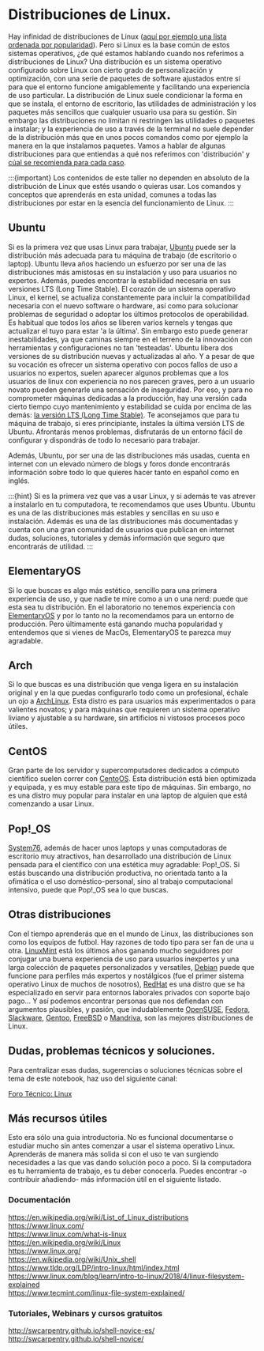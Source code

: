 # Distribuciones de Linux.

Hay infinidad de distribuciones de Linux ([aquí por ejemplo una lista ordenada
por popularidad][distrowatch_popularity]). Pero si Linux es la base común de
estos sistemas operativos, ¿de qué estamos hablando cuando nos referimos a
distribuciones de Linux? Una distribución es un sistema operativo configurado
sobre Linux con cierto grado de personalización y optimización, con una serie
de paquetes de software ajustados entre sí para que el entorno funcione
amigablemente y facilitando una experiencia de uso particular. La distribución
de Linux suele condicionar la forma en que se instala, el entorno de
escritorio, las utilidades de administración y los paquetes más sencillos que
cualquier usuario usa para su gestión. Sin embargo las distribuciones no
limitan ni restringen las utilidades o paquetes a instalar; y la experiencia de
uso a través de la terminal no suele depender de la distribución más que en
unos pocos comandos como por ejemplo la manera en la que instalamos paquetes.
Vamos a hablar de algunas distribuciones para que entiendas a qué nos referimos
con 'distribución' y [cúal se recomienda para cada caso][distrowatch_major].

:::{important}
Los contenidos de este taller no dependen en absoluto de la distribución de
Linux que estés usando o quieras usar. Los comandos y conceptos que aprenderás
en esta unidad, comunes a todas las distribuciones por estar en la esencia del
funcionamiento de Linux.
:::


## Ubuntu

Si es la primera vez que usas Linux para trabajar, [Ubuntu][ubuntu] puede ser
la distribución más adecuada para tu máquina de trabajo (de escritorio o
laptop). Ubuntu lleva años haciendo un esfuerzo por ser una de las
distribuciones más amistosas en su instalación y uso para usuarios no expertos.
Además, puedes encontrar la estabilidad necesaria en sus versiones LTS (Long
Time Stable). El corazón de un sistema operativo Linux, el kernel, se actualiza
constantemente para incluir la compatibilidad necesaria con el nuevo software o
hardware, así como para solucionar problemas de seguridad o adoptar los últimos
protocolos de operabilidad. Es habitual que todos los años se liberen varios
kernels y tengas que actualizar el tuyo para estar 'a la última'. Sin embargo
esto puede generar inestabilidades, ya que caminas siempre en el terreno de la
innovación con herramientas y configuraciones no tan 'testeadas'. Ubuntu libera
dos versiones de su distribución nuevas y actualizadas al año. Y a pesar de que
su vocación es ofrecer un sistema operativo con pocos fallos de uso a usuarios
no expertos, suelen aparecer algunos problemas que a los usuarios de linux con
experiencia no nos parecen graves, pero a un usuario novato pueden generarle
una sensación de inseguridad. Por eso, y para no comprometer máquinas dedicadas
a la producción, hay una versión cada cierto tiempo cuyo mantenimiento y
estabilidad se cuida por encima de las demás: [la versión LTS (Long Time
Stable)][ubuntu_download]. Te aconsejamos que para tu máquina de trabajo, si
eres principiante, instales la última versión LTS de Ubuntu. Afrontarás menos
problemas, disfrutarás de un entorno fácil de configurar y dispondrás de todo
lo necesario para trabajar.

Además, Ubuntu, por ser una de las distribuciones más usadas, cuenta en
internet con un elevado número de blogs y foros donde encontrarás información
sobre todo lo que quieres hacer tanto en español como en inglés.

:::{hint}
Si es la primera vez que vas a usar Linux, y si además te vas atrever a
instalarlo en tu computadora, te recomendamos que uses Ubuntu. Ubuntu es una de
las distribuciones más estables y sencillas en su uso e instalación. Además es
una de las distribuciones más documentadas y cuenta con una gran comunidad de
usuarios que publican en internet dudas, soluciones, tutoriales y demás
información que seguro que encontrarás de utilidad.
:::


## ElementaryOS

Si lo que buscas es algo más estético, sencillo para una primera experiencia de
uso, y que nadie te mire como a un o una nerd: puede que esta sea tu
distribución. En el laboratorio no tenemos experiencia con
[ElementaryOS][elementaryos] y por lo tanto no la recomendamos para un entorno
de producción. Pero últimamente está ganando mucha popularidad y entendemos que
si vienes de MacOs, ElementaryOS te parezca muy agradable.

## Arch

Si lo que buscas es una distribución que venga ligera en su instalación
original y en la que puedas configurarlo todo como un profesional, échale un
ojo a [ArchLinux][archlinux]. Esta distro es para usuarios más experimentados o
para valientes novatos; y para máquinas que requieren un sistema operativo
liviano y ajustable a su hardware, sin artificios ni vistosos procesos poco
útiles.

## CentOS

Gran parte de los servidor y supercomputadores dedicados a cómputo científico
suelen correr con [CentoOS][centoos]. Esta distribución está bien optimizada y
equipada, y es muy estable para este tipo de máquinas. Sin embargo, no es una
distro muy popular para instalar en una laptop de alguien que está comenzando a
usar Linux.

## Pop!\_OS

[System76][system76], además de hacer unos laptops y unas computadoras de
escritorio muy atractivos, han desarrollado una distribución de Linux pensada
para el científico con una estética muy agradable: Pop!\_OS. Si estás buscando
una distribución productiva, no orientada tanto a la ofimática o el uso
doméstico-personal, sino al trabajo computacional intensivo, puede que Pop!\_OS
sea lo que buscas.

## Otras distribuciones

Con el tiempo aprenderás que en el mundo de Linux, las distribuciones son como
los equipos de futbol. Hay razones de todo tipo para ser fan de una u otra.
[LinuxMint][linuxmint] está los últimos años ganando mucho seguidores por
conjugar una buena experiencia de uso para usuarios inexpertos y una larga
colección de paquetes personalizados y versatiles, [Debian][debian] puede que
funcione para perfiles más expertos y nostálgicos (fue el primer sistema
operativo Linux de muchos de nosotros), [RedHat][redhat] es una distro que se
ha especializado en servir para entornos laborales privados con soporte bajo
pago... Y así podemos encontrar personas que nos defiendan con argumentos
plausibles, y pasión, que indudablemente [OpenSUSE][opensuse],
[Fedora][fedora], [Slackware][slackware], [Gentoo][gentoo], [FreeBSD][freebsd]
o [Mandriva][mandriva], son las mejores distribuciones de Linux. 

## Dudas, problemas técnicos y soluciones. <a class="anchor" id="dudas"></a>

Para centralizar esas dudas, sugerencias o soluciones técnicas sobre el tema de este notebook, haz uso del siguiente canal:

[Foro Técnico: Linux](https://github.com/uibcdf/Academia/issues/9)


## Más recursos útiles <a class="anchor" id="recursos"></a>

Esto era sólo una guia introductoria. No es funcional documentarse o estudiar mucho sin antes comenzar a usar el sistema operativo Linux. Aprenderás de manera más solida si con el uso te van surgiendo necesidades a las que vas dando solución poco a poco. Si la computadora es tu herramienta de trabajo, es tu deber conocerla. Puedes encontrar -o contribuir añadiendo- más información útil en el siguiente listado.

### Documentación <a class="anchor" id="documentacion"></a>
https://en.wikipedia.org/wiki/List_of_Linux_distributions    
https://www.linux.com/    
https://www.linux.com/what-is-linux    
https://en.wikipedia.org/wiki/Linux    
https://www.linux.org/    
https://en.wikipedia.org/wiki/Unix_shell    
https://www.tldp.org/LDP/intro-linux/html/index.html    
https://www.linux.com/blog/learn/intro-to-linux/2018/4/linux-filesystem-explained   
https://www.tecmint.com/linux-file-system-explained/   

### Tutoriales, Webinars y cursos gratuitos <a class="anchor" id="tutoriales"></a>
http://swcarpentry.github.io/shell-novice-es/    
http://swcarpentry.github.io/shell-novice/    


[distrowatch_popularity]: https://distrowatch.com/dwres.php?resource=popularity
[distrowatch_major]: https://distrowatch.com/dwres.php?resource=major
[ubuntu]: https://www.ubuntu.com/
[ubuntu_download]: https://www.ubuntu.com/download/desktop
[elementaryos]: https://elementary.io/
[archlinux]: https://www.archlinux.org/
[centoos]: https://www.centos.org/
[system76]: https://system76.com/pop
[linuxmint]: https://linuxmint.com/
[debian]: https://www.debian.org/
[redhat]: https://www.redhat.com/en
[mandriva]: https://www.openmandriva.org/
[freebsd]: https://www.freebsd.org/
[gentoo]: https://www.gentoo.org/
[slackware]: http://www.slackware.com/
[fedora]: https://getfedora.org/
[opensuse]: https://www.opensuse.org/
[try_ubuntu_before_install]: https://tutorials.ubuntu.com/tutorial/try-ubuntu-before-you-install#0
[tutorial_install_ubuntu_desktop]: https://tutorials.ubuntu.com/tutorial/tutorial-install-ubuntu-desktop#0
[tutorial_usb_booteable]: https://tutorials.ubuntu.com/tutorial/tutorial-create-a-usb-stick-on-windows#0
[installation_guide_blog]: https://www.linuxtechi.com/ubuntu-18-04-lts-desktop-installation-guide-screenshots/
[journaling]: https://help.ubuntu.com/community/LinuxFilesystemsExplained
[fat_allocation_table]: https://web.archive.org/web/20150925082826/http://www.wizcode.com/articles/comments/a-brief-introduction-to-fat-file-allocation-table/
[ntfs_vs_fat]: http://www.ntfs.com/ntfs_vs_fat.htm
[ext4_filesystem]: https://opensource.com/article/18/4/ext4-filesystem
[comparison_file_system]: https://en.wikipedia.org/wiki/Comparison_of_file_systems
[choose_file_system]: https://www.howtogeek.com/howto/33552/htg-explains-which-linux-file-system-should-you-choose/
[swap_web_mit]: http://web.mit.edu/rhel-doc/3/rhel-sag-es-3/ch-swapspace.html
[culturacion_swap]: http://culturacion.com/que-es-una-particion-swap/
[blog_swap]: https://blog.desdelinux.net/que-es-el-swap-en-linux-y-como-utilizarlo/
[hipertextual_swap]: https://hipertextual.com/2015/09/swap-en-linux
[maslinux_swap]: https://maslinux.es/cuanto-swap-deberia-usarse-en-gnu-linux/
[geekytheory_swap]: https://geekytheory.com/es-necesaria-una-particion-swap-en-linux

